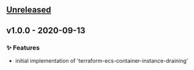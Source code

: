 <a name="unreleased"></a>
## [Unreleased]


<a name="v1.0.0"></a>
## v1.0.0 - 2020-09-13
### ✨ Features
- initial implementation of 'terraform-ecs-container-instance-draining'


[Unreleased]: https://github.com/edispark/terraform-ecs-container-instance-draining/compare/v1.0.0...HEAD
